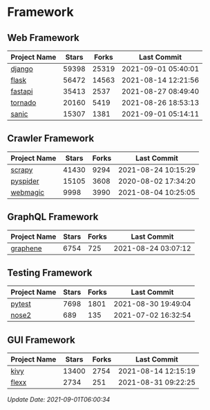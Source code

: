 # Framework

## Web Framework
| Project Name | Stars | Forks | Last Commit |
| ------------ | ----- | ----- | ----------- |
| [django](https://github.com/django/django) | 59398 | 25319 | 2021-09-01 05:40:01 |
| [flask](https://github.com/pallets/flask) | 56472 | 14563 | 2021-08-14 12:21:56 |
| [fastapi](https://github.com/tiangolo/fastapi) | 35413 | 2537 | 2021-08-27 08:49:40 |
| [tornado](https://github.com/tornadoweb/tornado) | 20160 | 5419 | 2021-08-26 18:53:13 |
| [sanic](https://github.com/sanic-org/sanic) | 15307 | 1381 | 2021-09-01 05:14:11 |

## Crawler Framework
| Project Name | Stars | Forks | Last Commit |
| ------------ | ----- | ----- | ----------- |
| [scrapy](https://github.com/scrapy/scrapy) | 41430 | 9294 | 2021-08-24 10:15:29 |
| [pyspider](https://github.com/binux/pyspider) | 15105 | 3608 | 2020-08-02 17:34:20 |
| [webmagic](https://github.com/code4craft/webmagic) | 9998 | 3990 | 2021-08-04 10:25:05 |

## GraphQL Framework
| Project Name | Stars | Forks | Last Commit |
| ------------ | ----- | ----- | ----------- |
| [graphene](https://github.com/graphql-python/graphene) | 6754 | 725 | 2021-08-24 03:07:12 |

## Testing Framework
| Project Name | Stars | Forks | Last Commit |
| ------------ | ----- | ----- | ----------- |
| [pytest](https://github.com/pytest-dev/pytest) | 7698 | 1801 | 2021-08-30 19:49:04 |
| [nose2](https://github.com/nose-devs/nose2) | 689 | 135 | 2021-07-02 16:32:54 |

## GUI Framework
| Project Name | Stars | Forks | Last Commit |
| ------------ | ----- | ----- | ----------- |
| [kivy](https://github.com/kivy/kivy) | 13400 | 2754 | 2021-08-14 12:15:19 |
| [flexx](https://github.com/flexxui/flexx) | 2734 | 251 | 2021-08-31 09:22:25 |

*Update Date: 2021-09-01T06:00:34*